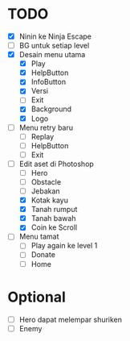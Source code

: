 # TODO

- [x] Ninin ke Ninja Escape 
- [ ] BG untuk setiap level
- [x] Desain menu utama
  - [x] Play
  - [x] HelpButton
  - [x] InfoButton
  - [x] Versi
  - [ ] Exit
  - [x] Background
  - [x] Logo
- [ ] Menu retry baru
  - [ ] Replay
  - [ ] HelpButton
  - [ ] Exit
- [ ] Edit aset di Photoshop
  - [ ] Hero
  - [ ] Obstacle
  - [ ] Jebakan
  - [x] Kotak kayu
  - [x] Tanah rumput
  - [x] Tanah bawah
  - [x] Coin ke Scroll
- [ ] Menu tamat
  - [ ] Play again ke level 1
  - [ ] Donate
  - [ ] Home

# Optional

- [ ] Hero dapat melempar shuriken
- [ ] Enemy